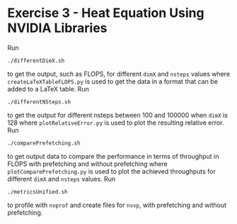 # Exercise 3 - Heat Equation Using NVIDIA Libraries

Run

```
./differentDimX.sh
```

to get the output, such as FLOPS, for different `dimX` and `nsteps` values where `createLaTeXTableFLOPS.py` is used to get the data in a format that can be added to a LaTeX table. Run

```
./differentNSteps.sh
```

to get the output for different nsteps between 100 and 100000 when `dimX` is 128 where `plotRelativeError.py` is used to plot the resulting relative error. Run

```
./comparePrefetching.sh
```

to get output data to compare the performance in terms of throughput in FLOPS with prefetching and without prefetching where `plotComparePrefetching.py` is used to plot the achieved throughputs for different `dimX` and `nsteps` values. Run

```
./metricsUnified.sh
```

to profile with `nvprof` and create files for `nvvp`, with prefetching and without prefetching.
